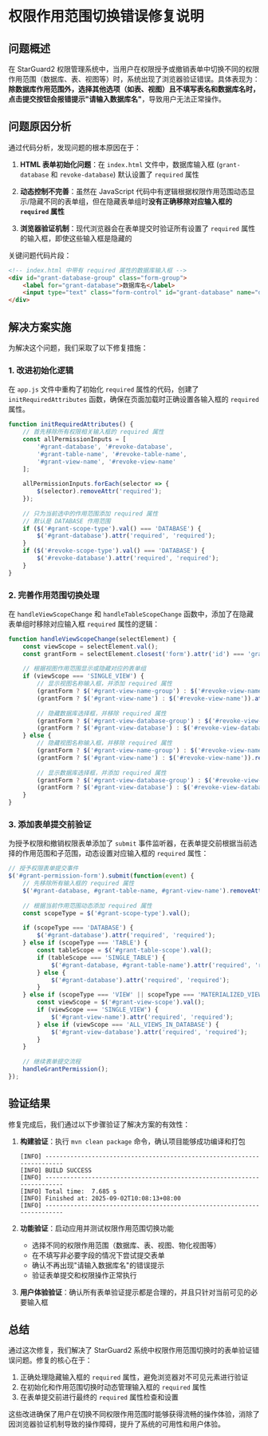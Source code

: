 # 权限作用范围切换错误修复说明

## 问题概述

在 StarGuard2 权限管理系统中，当用户在权限授予或撤销表单中切换不同的权限作用范围（数据库、表、视图等）时，系统出现了浏览器验证错误。具体表现为：**除数据库作用范围外，选择其他选项（如表、视图）且不填写表名和数据库名时，点击提交按钮会报错提示"请输入数据库名"**，导致用户无法正常操作。

## 问题原因分析

通过代码分析，发现问题的根本原因在于：

1. **HTML 表单初始化问题**：在 `index.html` 文件中，数据库输入框 (`grant-database` 和 `revoke-database`) 默认设置了 `required` 属性

2. **动态控制不完善**：虽然在 JavaScript 代码中有逻辑根据权限作用范围动态显示/隐藏不同的表单组，但在隐藏表单组时**没有正确移除对应输入框的 `required` 属性**

3. **浏览器验证机制**：现代浏览器会在表单提交时验证所有设置了 `required` 属性的输入框，即使这些输入框是隐藏的

关键问题代码片段：

```html
<!-- index.html 中带有 required 属性的数据库输入框 -->
<div id="grant-database-group" class="form-group">
    <label for="grant-database">数据库名</label>
    <input type="text" class="form-control" id="grant-database" name="databaseName" placeholder="请输入数据库名" required>
</div>
```

## 解决方案实施

为解决这个问题，我们采取了以下修复措施：

### 1. 改进初始化逻辑

在 `app.js` 文件中重构了初始化 `required` 属性的代码，创建了 `initRequiredAttributes` 函数，确保在页面加载时正确设置各输入框的 `required` 属性。

```javascript
function initRequiredAttributes() {
    // 首先移除所有权限相关输入框的 required 属性
    const allPermissionInputs = [
        '#grant-database', '#revoke-database', 
        '#grant-table-name', '#revoke-table-name',
        '#grant-view-name', '#revoke-view-name'
    ];
    
    allPermissionInputs.forEach(selector => {
        $(selector).removeAttr('required');
    });
    
    // 只为当前选中的作用范围添加 required 属性
    // 默认是 DATABASE 作用范围
    if ($('#grant-scope-type').val() === 'DATABASE') {
        $('#grant-database').attr('required', 'required');
    }
    if ($('#revoke-scope-type').val() === 'DATABASE') {
        $('#revoke-database').attr('required', 'required');
    }
}
```

### 2. 完善作用范围切换处理

在 `handleViewScopeChange` 和 `handleTableScopeChange` 函数中，添加了在隐藏表单组时移除对应输入框 `required` 属性的逻辑：

```javascript
function handleViewScopeChange(selectElement) {
    const viewScope = selectElement.val();
    const grantForm = selectElement.closest('form').attr('id') === 'grant-permission-form';
    
    // 根据视图作用范围显示或隐藏对应的表单组
    if (viewScope === 'SINGLE_VIEW') {
        // 显示视图名称输入框，并添加 required 属性
        (grantForm ? $('#grant-view-name-group') : $('#revoke-view-name-group')).show();
        (grantForm ? $('#grant-view-name') : $('#revoke-view-name')).attr('required', 'required');
        
        // 隐藏数据库选择框，并移除 required 属性
        (grantForm ? $('#grant-view-database-group') : $('#revoke-view-database-group')).hide();
        (grantForm ? $('#grant-view-database') : $('#revoke-view-database')).removeAttr('required');
    } else {
        // 隐藏视图名称输入框，并移除 required 属性
        (grantForm ? $('#grant-view-name-group') : $('#revoke-view-name-group')).hide();
        (grantForm ? $('#grant-view-name') : $('#revoke-view-name')).removeAttr('required');
        
        // 显示数据库选择框，并添加 required 属性
        (grantForm ? $('#grant-view-database-group') : $('#revoke-view-database-group')).show();
        (grantForm ? $('#grant-view-database') : $('#revoke-view-database')).attr('required', 'required');
    }
}
```

### 3. 添加表单提交前验证

为授予权限和撤销权限表单添加了 `submit` 事件监听器，在表单提交前根据当前选择的作用范围和子范围，动态设置对应输入框的 `required` 属性：

```javascript
// 授予权限表单提交事件
$('#grant-permission-form').submit(function(event) {
    // 先移除所有输入框的 required 属性
    $('#grant-database, #grant-table-name, #grant-view-name').removeAttr('required');
    
    // 根据当前作用范围动态添加 required 属性
    const scopeType = $('#grant-scope-type').val();
    
    if (scopeType === 'DATABASE') {
        $('#grant-database').attr('required', 'required');
    } else if (scopeType === 'TABLE') {
        const tableScope = $('#grant-table-scope').val();
        if (tableScope === 'SINGLE_TABLE') {
            $('#grant-database, #grant-table-name').attr('required', 'required');
        } else {
            $('#grant-database').attr('required', 'required');
        }
    } else if (scopeType === 'VIEW' || scopeType === 'MATERIALIZED_VIEW') {
        const viewScope = $('#grant-view-scope').val();
        if (viewScope === 'SINGLE_VIEW') {
            $('#grant-view-name').attr('required', 'required');
        } else if (viewScope === 'ALL_VIEWS_IN_DATABASE') {
            $('#grant-view-database').attr('required', 'required');
        }
    }
    
    // 继续表单提交流程
    handleGrantPermission();
});
```

## 验证结果

修复完成后，我们通过以下步骤验证了解决方案的有效性：

1. **构建验证**：执行 `mvn clean package` 命令，确认项目能够成功编译和打包
   ```
   [INFO] ------------------------------------------------------------------------
   [INFO] BUILD SUCCESS
   [INFO] ------------------------------------------------------------------------
   [INFO] Total time:  7.685 s
   [INFO] Finished at: 2025-09-02T10:08:13+08:00
   [INFO] ------------------------------------------------------------------------
   ```

2. **功能验证**：启动应用并测试权限作用范围切换功能
   - 选择不同的权限作用范围（数据库、表、视图、物化视图等）
   - 在不填写非必要字段的情况下尝试提交表单
   - 确认不再出现"请输入数据库名"的错误提示
   - 验证表单提交和权限操作正常执行

3. **用户体验验证**：确认所有表单验证提示都是合理的，并且只针对当前可见的必要输入框

## 总结

通过这次修复，我们解决了 StarGuard2 系统中权限作用范围切换时的表单验证错误问题。修复的核心在于：

1. 正确处理隐藏输入框的 `required` 属性，避免浏览器对不可见元素进行验证
2. 在初始化和作用范围切换时动态管理输入框的 `required` 属性
3. 在表单提交前进行最终的 `required` 属性检查和设置

这些改进确保了用户在切换不同权限作用范围时能够获得流畅的操作体验，消除了因浏览器验证机制导致的操作障碍，提升了系统的可用性和用户体验。